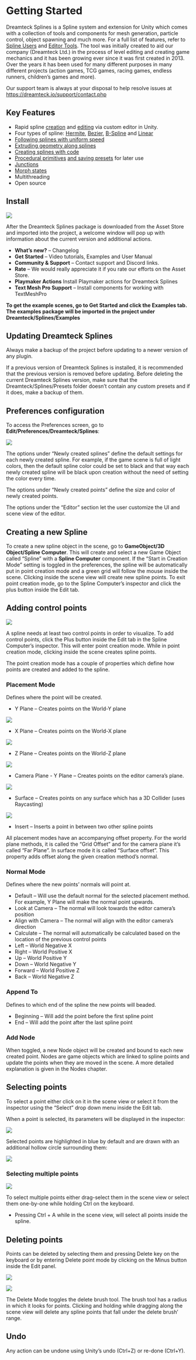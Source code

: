 ﻿# Getting Started
Dreamteck Splines is a Spline system and extension for Unity which comes with a collection of tools and components for mesh generation, particle control, object spawning and much more. For a full list of features, refer to [Spline Users](/pages/using_splines/using_splines#using-splines-spline-users) and [Editor Tools](/pages/editor_tools/editor_tools#editor-tools). The tool was initially created to aid our company (Dreamteck Ltd.) in the process of level editing and creating game mechanics and it has been growing ever since it was first created in 2013. Over the years it has been used for many different purposes in many different projects (action games, TCG games, racing games, endless runners, children’s games and more).

Our support team is always at your disposal to help resolve issues at <https://dreamteck.io/support/contact.php>
## Key Features
- Rapid spline [creation](#creating-a-new-spline) and [editing](/pages/editing_splines/editing_splines#editing-splines) via custom editor in Unity.
- Four types of spline: [Hermite](/pages/spline_computer_settings/spline_computer_settings#type), [Bezier](/pages/spline_computer_settings/spline_computer_settings#type), [B-Spline](/pages/spline_computer_settings/spline_computer_settings#type) and [Linear](/pages/spline_computer_settings/spline_computer_settings#type)
- [Following splines with uniform speed](/pages/tracing_splines/tracing_splines#tracing-splines)
- [Extruding geometry along splines](/pages/spline_mesh_generation/spline_mesh_generation#spline-mesh)
- [Creating splines with code](/pages/basic_api_usage/basic_api_usage#creating-and-editing-splines-in-runtime)
- [Procedural primitives](/pages/editing_splines/editing_splines#using-primitives) [and saving presets](/pages/editing_splines/editing_splines#using-presets) for later use
- [Junctions](/pages/nodes/nodes#junctions)
- [Morph states](/pages/morphing_splines/morphing_splines#morphing-splines) 
- Multithreading
- Open source


## Install
![](./pages/getting_started/_images/006.png)

After the Dreamteck Splines package is downloaded from the Asset Store and imported into the project, a welcome window will pop up with information about the current version and additional actions. 

- **What’s new?** – Changelog 
- **Get Started** – Video tutorials, Examples and User Manual
- **Community & Support** – Contact support and Discord links.
- **Rate** – We would really appreciate it if you rate our efforts on the Asset Store.
- **Playmaker Actions**  Install Playmaker actions for Dreamteck Splines
- **Text Mesh Pro Support** – Install components for working with TextMeshPro

**To get the example scenes, go to Get Started and click the Examples tab. The examples package will be imported in the project under Dreamteck/Splines/Examples**
## Updating Dreamteck Splines
Always make a backup of the project before updating to a newer version of any plugin.

If a previous version of Dreamteck Splines is installed, it is recommended that the previous version is removed before updating. Before deleting the current Dreamteck Splines version, make sure that the Dreamteck/Splines/Presets folder doesn’t contain any custom presets and if it does, make a backup of them.
## Preferences configuration
To access the Preferences screen, go to **Edit/Preferences/Dreamteck/Splines**:

![](./pages/getting_started/_images/007.png)

The options under “Newly created splines” define the default settings for each newly created spline. For example, if the game scene is full of light colors, then the default spline color could be set to black and that way each newly created spline will be black upon creation without the need of setting the color every time.

The options under “Newly created points” define the size and color of newly created points.

The options under the “Editor” section let the user customize the UI and scene view of the editor.

## Creating a new Spline
To create a new spline object in the scene, go to **GameObject/3D Object/Spline Computer**. This will create and select a new Game Object called “Spline” with a **Spline Computer** component. If the “Start in Creation Mode” setting is toggled in the preferences, the spline will be automatically put in point creation mode and a green grid will follow the mouse inside the scene. Clicking inside the scene view will create new spline points. To exit point creation mode, go to the Spline Computer’s inspector and click the plus button inside the Edit tab.



## Adding control points
![](./pages/getting_started/_images/008.png)

A spline needs at least two control points in order to visualize. To add control points, click the Plus button inside the Edit tab in the Spline Computer’s inspector. This will enter point creation mode. While in point creation mode, clicking inside the scene creates spline points.

The point creation mode has a couple of properties which define how points are created and added to the spline.
### Placement Mode
Defines where the point will be created. 

- Y Plane – Creates points on the World-Y plane

![](./pages/getting_started/_images/009.png)

- X Plane – Creates points on the World-X plane

![](./pages/getting_started/_images/010.png)

- Z Plane – Creates points on the World-Z plane

![](./pages/getting_started/_images/011.png)



- Camera Plane - Y Plane – Creates points on the editor camera’s plane.

![](./pages/getting_started/_images/012.png)

- Surface – Creates points on any surface which has a 3D Collider (uses Raycasting)

![](./pages/getting_started/_images/013.png)

- Insert – Inserts a point in between two other spline points

All placement modes have an accompanying offset property. For the world plane methods, it is called the “Grid Offset” and for the camera plane it’s called “Far Plane”. In surface mode it is called “Surface offset”. This property adds offset along the given creation method’s normal.
### Normal Mode
Defines where the new points’ normals will point at.

- Default – Will use the default normal for the selected placement method. For example, Y Plane will make the normal point upwards.
- Look at Camera – The normal will look towards the editor camera’s position
- Align with Camera – The normal will align with the editor camera’s direction
- Calculate – The normal will automatically be calculated based on the location of the previous control points
- Left – World Negative X
- Right – World Positive X
- Up – World Positive Y
- Down – World Negative Y
- Forward – World Positive Z
- Back – World Negative Z

### Append To
Defines to which end of the spline the new points will beaded.

- Beginning – Will add the point before the first spline point
- End – Will add the point after the last spline point

### Add Node
When toggled, a new Node object will be created and bound to each new created point. Nodes are game objects which are linked to spline points and update the points when they are moved in the scene. A more detailed explanation is given in the Nodes chapter.

## Selecting points
To select a point either click on it in the scene view or select it from the inspector using the “Select” drop down menu inside the Edit tab.

When a point is selected, its parameters will be displayed in the inspector:

![](./pages/getting_started/_images/014.png)

Selected points are highlighted in blue by default and are drawn with an additional hollow circle surrounding them:

![](./pages/getting_started/_images/015.png)
### Selecting multiple points
![](./pages/getting_started/_images/016.png)

To select multiple points either drag-select them in the scene view or select them one-by-one while holding Ctrl on the keyboard.

- Pressing Ctrl + A while in the scene view, will select all points inside the spline.





## Deleting points
Points can be deleted by selecting them and pressing Delete key on the keyboard or by entering Delete point mode by clicking on the Minus button inside the Edit panel.

![](./pages/getting_started/_images/017.png)

![](./pages/getting_started/_images/018.png)

The Delete Mode toggles the delete brush tool. The brush tool has a radius in which it looks for points. Clicking and holding while dragging along the scene view will delete any spline points that fall under the delete brush’ range.
## Undo
Any action can be undone using Unity’s undo (Ctrl+Z) or re-done (Ctrl+Y).